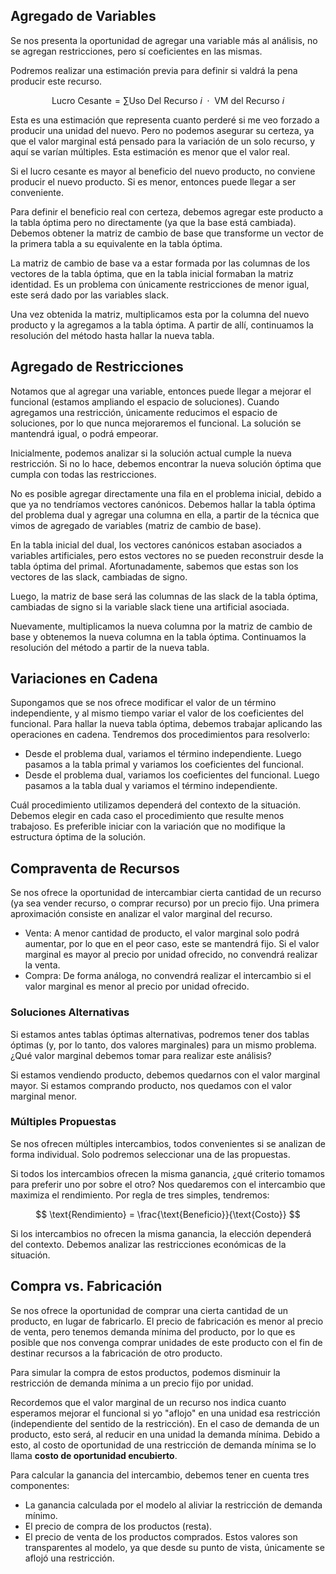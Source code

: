 ## Agregado de Variables

Se nos presenta la oportunidad de agregar una variable más al análisis, no se agregan restricciones, pero sí coeficientes en las mismas.

Podremos realizar una estimación previa para definir si valdrá la pena producir este recurso.

$$
\text{Lucro Cesante} = \sum \text{Uso Del Recurso $i$ $\cdot$ VM del Recurso $i$}
$$

Esta es una estimación que representa cuanto perderé si me veo forzado a producir una unidad del nuevo. Pero no podemos asegurar su certeza, ya que el valor marginal está pensado para la variación de un solo recurso, y aquí se varían múltiples. Esta estimación es menor que el valor real.

Si el lucro cesante es mayor al beneficio del nuevo producto, no conviene producir el nuevo producto. Si es menor, entonces puede llegar a ser conveniente.

Para definir el beneficio real con certeza, debemos agregar este producto a la tabla óptima pero no directamente (ya que la base está cambiada). Debemos obtener la matriz de cambio de base que transforme un vector de la primera tabla a su equivalente en la tabla óptima.

La matriz de cambio de base va a estar formada por las columnas de los vectores de la tabla óptima, que en la tabla inicial formaban la matriz identidad. Es un problema con únicamente restricciones de menor igual, este será dado por las variables slack.

Una vez obtenida la matriz, multiplicamos esta por la columna del nuevo producto y la agregamos a la tabla óptima. A partir de allí, continuamos la resolución del método hasta hallar la nueva tabla.

## Agregado de Restricciones

Notamos que al agregar una variable, entonces puede llegar a mejorar el funcional (estamos ampliando el espacio de soluciones). Cuando agregamos una restricción, únicamente reducimos el espacio de soluciones, por lo que nunca mejoraremos el funcional. La solución se mantendrá igual, o podrá empeorar.

Inicialmente, podemos analizar si la solución actual cumple la nueva restricción. Si no lo hace, debemos encontrar la nueva solución óptima que cumpla con todas las restricciones.

No es posible agregar directamente una fila en el problema inicial, debido a que ya no tendríamos vectores canónicos. Debemos hallar la tabla óptima del problema dual y agregar una columna en ella, a partir de la técnica que vimos de agregado de variables (matriz de cambio de base).

En la tabla inicial del dual, los vectores canónicos estaban asociados a variables artificiales, pero estos vectores no se pueden reconstruir desde la tabla óptima del primal. Afortunadamente, sabemos que estas son los vectores de las slack, cambiadas de signo.

Luego, la matriz de base será las columnas de las slack de la tabla óptima, cambiadas de signo si la variable slack tiene una artificial asociada.

Nuevamente, multiplicamos la nueva columna por la matriz de cambio de base y obtenemos la nueva columna en la tabla óptima. Continuamos la resolución del método a partir de la nueva tabla.

## Variaciones en Cadena

Supongamos que se nos ofrece modificar el valor de un término independiente, y al mismo tiempo variar el valor de los coeficientes del funcional. Para hallar la nueva tabla óptima, debemos trabajar aplicando las operaciones en cadena. Tendremos dos procedimientos para resolverlo:

- Desde el problema dual, variamos el término independiente. Luego pasamos a la tabla primal y variamos los coeficientes del funcional.
- Desde el problema dual, variamos los coeficientes del funcional. Luego pasamos a la tabla dual y variamos el término independiente.

Cuál procedimiento utilizamos dependerá del contexto de la situación. Debemos elegir en cada caso el procedimiento que resulte menos trabajoso. Es preferible iniciar con la variación que no modifique la estructura óptima de la solución.

## Compraventa de Recursos

Se nos ofrece la oportunidad de intercambiar cierta cantidad de un recurso (ya sea vender recurso, o comprar recurso) por un precio fijo. Una primera aproximación consiste en analizar el valor marginal del recurso.

- Venta: A menor cantidad de producto, el valor marginal solo podrá aumentar, por lo que en el peor caso, este se mantendrá fijo. Si el valor marginal es mayor al precio por unidad ofrecido, no convendrá realizar la venta.
- Compra: De forma análoga, no convendrá realizar el intercambio si el valor marginal es menor al precio por unidad ofrecido.

### Soluciones Alternativas

Si estamos antes tablas óptimas alternativas, podremos tener dos tablas óptimas (y, por lo tanto, dos valores marginales) para un mismo problema. ¿Qué valor marginal debemos tomar para realizar este análisis?

Si estamos vendiendo producto, debemos quedarnos con el valor marginal mayor. Si estamos comprando producto, nos quedamos con el valor marginal menor.

### Múltiples Propuestas

Se nos ofrecen múltiples intercambios, todos convenientes si se analizan de forma individual. Solo podremos seleccionar una de las propuestas.

Si todos los intercambios ofrecen la misma ganancia, ¿qué criterio tomamos para preferir uno por sobre el otro? Nos quedaremos con el intercambio que maximiza el rendimiento. Por regla de tres simples, tendremos:

$$
\text{Rendimiento} = \frac{\text{Beneficio}}{\text{Costo}}
$$

Si los intercambios no ofrecen la misma ganancia, la elección dependerá del contexto. Debemos analizar las restricciones económicas de la situación.

## Compra vs. Fabricación

Se nos ofrece la oportunidad de comprar una cierta cantidad de un producto, en lugar de fabricarlo. El precio de fabricación es menor al precio de venta, pero tenemos demanda mínima del producto, por lo que es posible que nos convenga comprar unidades de este producto con el fin de destinar recursos a la fabricación de otro producto.

Para simular la compra de estos productos, podemos disminuir la restricción de demanda mínima a un precio fijo por unidad.

Recordemos que el valor marginal de un recurso nos indica cuanto esperamos mejorar el funcional si yo "aflojo" en una unidad esa restricción (independiente del sentido de la restricción). En el caso de demanda de un producto, esto será, al reducir en una unidad la demanda mínima. Debido a esto, al costo de oportunidad de una restricción de demanda mínima se lo llama **costo de oportunidad encubierto**.

Para calcular la ganancia del intercambio, debemos tener en cuenta tres componentes:

- La ganancia calculada por el modelo al aliviar la restricción de demanda mínimo.
- El precio de compra de los productos (resta).
- El precio de venta de los productos comprados. Estos valores son transparentes al modelo, ya que desde su punto de vista, únicamente se aflojó una restricción.
